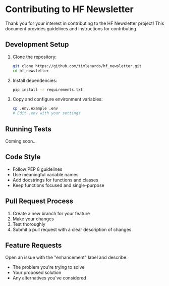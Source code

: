 # Contributing to HF Newsletter

Thank you for your interest in contributing to the HF Newsletter project! This document provides guidelines and instructions for contributing.

## Development Setup

1. Clone the repository:
   ```bash
   git clone https://github.com/timlenardo/hf_newsletter.git
   cd hf_newsletter
   ```

2. Install dependencies:
   ```bash
   pip install -r requirements.txt
   ```

3. Copy and configure environment variables:
   ```bash
   cp .env.example .env
   # Edit .env with your settings
   ```

## Running Tests

Coming soon...

## Code Style

- Follow PEP 8 guidelines
- Use meaningful variable names
- Add docstrings for functions and classes
- Keep functions focused and single-purpose

## Pull Request Process

1. Create a new branch for your feature
2. Make your changes
3. Test thoroughly
4. Submit a pull request with a clear description of changes

## Feature Requests

Open an issue with the "enhancement" label and describe:
- The problem you're trying to solve
- Your proposed solution
- Any alternatives you've considered